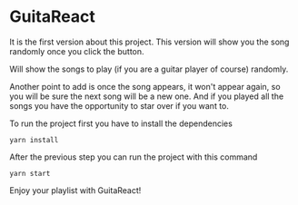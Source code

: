 # GuitaReact

It is the first version about this project. This version will show you the song randomly once you click the button.

Will show the songs to play (if you are a guitar player of course) randomly.

Another point to add is once the song appears, it won't appear again, so you will be sure the next song will be a new one. And if you played all the songs you have the opportunity to star over if you want to.

To run the project first you have to install the dependencies

```
yarn install
```

After the previous step you can run the project with this command

```
yarn start
```

Enjoy your playlist with GuitaReact!